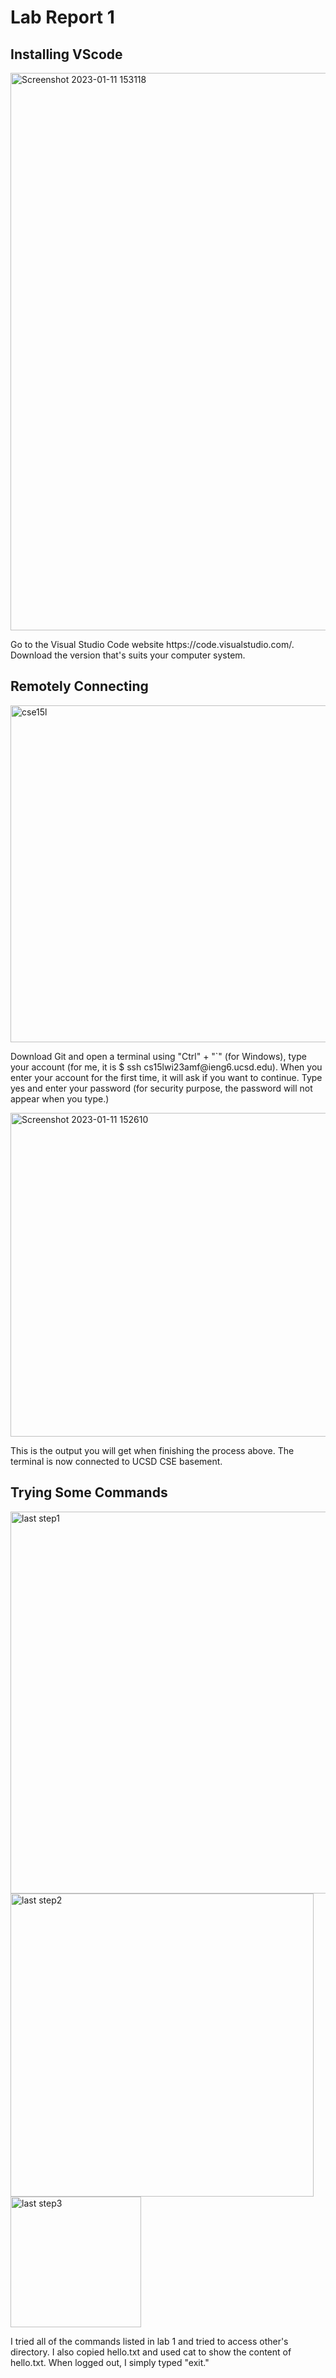 # Lab Report 1
## Installing VScode
<img width="892" alt="Screenshot 2023-01-11 153118" src="https://user-images.githubusercontent.com/120219048/211940395-80dfe8bc-ffc8-4fbc-97d0-466868ad82b3.png">
<p> Go to the Visual Studio Code website  https://code.visualstudio.com/. Download the version that's suits your computer system. </p>

## Remotely Connecting
<img width="539" alt="cse15l" src="https://user-images.githubusercontent.com/120219048/211933788-ce1d0e6d-beee-4180-a14e-f4b9febb11c0.png">
<p> 
Download Git and open a terminal using "Ctrl" + "`" (for Windows), type your account (for me, it is $ ssh cs15lwi23amf@ieng6.ucsd.edu). When you enter your account for the first time, it will ask if you want to continue. Type yes and enter your password (for security purpose, the password will not appear when you type.)
</p>
<img width="518" alt="Screenshot 2023-01-11 152610" src="https://user-images.githubusercontent.com/120219048/211939946-96abf79d-b873-4630-b98d-7622d963a81a.png">
<p> This is the output you will get when finishing the process above. The terminal is now connected to UCSD CSE basement. </p>

## Trying Some Commands
<img width="611" alt="last step1" src="https://user-images.githubusercontent.com/120219048/212201753-33e288cd-de57-4d80-94fb-a707388f9630.png">
<img width="485" alt="last step2" src="https://user-images.githubusercontent.com/120219048/212201759-8dfa9544-5133-4eeb-bde9-3aa17aca4113.png">
<img width="209" alt="last step3" src="https://user-images.githubusercontent.com/120219048/212201768-b9c7ca88-98e4-451c-8668-5e5a9216b84d.png">
<p> I tried all of the commands listed in lab 1 and tried to access other's directory. I also copied hello.txt and used cat to show the content of hello.txt. When logged out, I simply typed "exit." </p>
